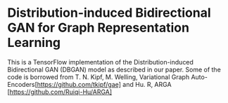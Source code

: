 # Distribution-induced Bidirectional GAN for Graph Representation Learning
This is a TensorFlow implementation of the Distribution-induced Bidirectional GAN (DBGAN) model as described in our paper. Some of the code is borrowed from T. N. Kipf, M. Welling, Variational Graph Auto-Encoders[https://github.com/tkipf/gae] and Hu. R, ARGA [https://github.com/Ruiqi-Hu/ARGA]
